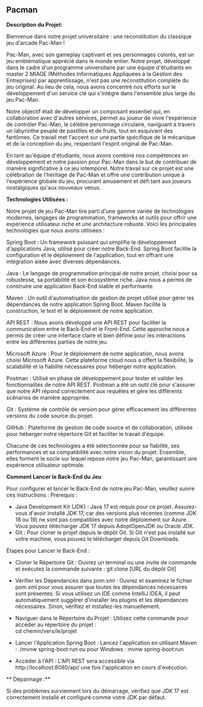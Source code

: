 ## Pacman

**Description du Projet:**

Bienvenue dans notre projet universitaire : une reconstitution du classique jeu d'arcade Pac-Man !

Pac-Man, avec son gameplay captivant et ses personnages colorés, est un jeu emblématique apprécié dans le monde entier. Notre projet, développé dans le cadre d'un programme universitaire par une équipe d'étudiants en master 2 MIAGE (Méthodes Informatiques Appliquées à la Gestion des Entreprises) par apprentissage, n'est pas une reconstitution complète du jeu original. Au lieu de cela, nous avons concentré nos efforts sur le développement d'un service clé qui s'intègre dans l'ensemble plus large du jeu Pac-Man.

Notre objectif était de développer un composant essentiel qui, en collaboration avec d'autres services, permet au joueur de vivre l'expérience de contrôler Pac-Man, le célèbre personnage circulaire, naviguant à travers un labyrinthe peuplé de pastilles et de fruits, tout en esquivant des fantômes. Ce travail met l'accent sur une partie spécifique de la mécanique et de la conception du jeu, respectant l'esprit original de Pac-Man.

En tant qu'équipe d'étudiants, nous avons combiné nos compétences en développement et notre passion pour Pac-Man dans le but de contribuer de manière significative à ce jeu intemporel. Notre travail sur ce projet est une célébration de l'héritage de Pac-Man et offre une contribution unique à l'expérience globale du jeu, procurant amusement et défi tant aux joueurs nostalgiques qu'aux nouveaux venus.


**Technologies Utilisées :**

Notre projet de jeu Pac-Man tire parti d'une gamme variée de technologies modernes, langages de programmation, frameworks et outils pour offrir une expérience utilisateur riche et une architecture robuste. Voici les principales technologies que nous avons utilisées :

Spring Boot : Un framework puissant qui simplifie le développement d'applications Java, utilisé pour créer notre Back-End. Spring Boot facilite la configuration et le déploiement de l'application, tout en offrant une intégration aisée avec diverses dépendances.

Java : Le langage de programmation principal de notre projet, choisi pour sa robustesse, sa portabilité et son écosystème riche. Java nous a permis de construire une application Back-End stable et performante.

Maven : Un outil d'automatisation de gestion de projet utilisé pour gérer les dépendances de notre application Spring Boot. Maven facilite la construction, le test et le déploiement de notre application.

API REST : Nous avons développé une API REST pour faciliter la communication entre le Back-End et le Front-End. Cette approche nous a permis de créer une interface claire et bien définie pour les interactions entre les différentes parties de notre jeu.

Microsoft Azure : Pour le déploiement de notre application, nous avons choisi Microsoft Azure. Cette plateforme cloud nous a offert la flexibilité, la scalabilité et la fiabilité nécessaires pour héberger notre application.

Postman : Utilisé en phase de développement pour tester et valider les fonctionnalités de notre API REST. Postman a été un outil clé pour s'assurer que notre API répond correctement aux requêtes et gère les différents scénarios de manière appropriée.

Git : Système de contrôle de version pour gérer efficacement les différentes versions du code source du projet.

GitHub : Plateforme de gestion de code source et de collaboration, utilisée pour héberger notre répertoire Git et faciliter le travail d'équipe.


Chacune de ces technologies a été sélectionnée pour sa fiabilité, ses performances et sa compatibilité avec notre vision du projet. Ensemble, elles forment le socle sur lequel repose notre jeu Pac-Man, garantissant une expérience utilisateur optimale.


**Comment Lancer le Back-End du Jeu**

Pour configurer et lancer le Back-End de notre jeu Pac-Man, veuillez suivre ces instructions :
Prérequis :

- Java Development Kit (JDK) : Java 17 est requis pour ce projet. Assurez-vous d'avoir installé JDK 17, car des versions plus récentes (comme JDK 18 ou 19) ne sont pas compatibles avec notre déploiement sur Azure. Vous pouvez télécharger JDK 17 depuis AdoptOpenJDK ou Oracle JDK.
- Git : Pour cloner le projet depuis le dépôt Git. Si Git n'est pas installé sur votre machine, vous pouvez le télécharger depuis Git Downloads.

Étapes pour Lancer le Back-End :

- Cloner le Répertoire Git : Ouvrez un terminal ou une invite de commande et exécutez la commande suivante :
            git clone [URL du dépôt Git]
  
- Vérifier les Dépendances dans pom.xml : Ouvrez et examinez le fichier pom.xml pour vous assurer que toutes les dépendances nécessaires sont présentes.
Si vous utilisez un IDE comme IntelliJ IDEA, il peut automatiquement suggérer d'installer les plugins et les dépendances nécessaires. Sinon, vérifiez et installez-les manuellement.

- Naviguer dans le Répertoire du Projet : Utilisez cette commande pour accéder au répertoire du projet :                   
                                          cd chemin/vers/le/projet

- Lancer l'Application Spring Boot : Lancez l'application en utilisant Maven :  ./mvnw spring-boot:run
                                                             ou pour Windows : mvnw spring-boot:run

- Accéder à l'API : L'API REST sera accessible via http://localhost:8080/api/ une fois l'application en cours d'exécution.

** Dépannage :**

Si des problèmes surviennent lors du démarrage, vérifiez que JDK 17 est correctement installé et configuré comme votre JDK par défaut.




